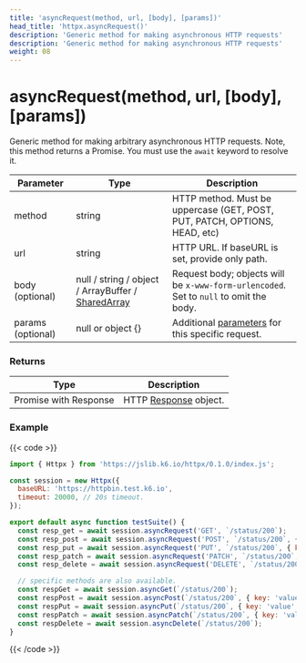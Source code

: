 ```yaml
---
title: 'asyncRequest(method, url, [body], [params])'
head_title: 'httpx.asyncRequest()'
description: 'Generic method for making asynchronous HTTP requests'
description: 'Generic method for making asynchronous HTTP requests'
weight: 08
---
```


# asyncRequest(method, url, [body], [params])

Generic method for making arbitrary asynchronous HTTP requests.
Note, this method returns a Promise. You must use the `await` keyword to resolve it.

| Parameter         | Type                                                                                                                              | Description                                                                                                                |
| ----------------- | --------------------------------------------------------------------------------------------------------------------------------- | -------------------------------------------------------------------------------------------------------------------------- |
| method            | string                                                                                                                            | HTTP method. Must be uppercase (GET, POST, PUT, PATCH, OPTIONS, HEAD, etc)                                                 |
| url               | string                                                                                                                            | HTTP URL. If baseURL is set, provide only path.                                                                            |
| body (optional)   | null / string / object / ArrayBuffer / [SharedArray](https://grafana.com/docs/k6/<K6_VERSION>/javascript-api/k6-data/sharedarray) | Request body; objects will be `x-www-form-urlencoded`. Set to `null` to omit the body.                                     |
| params (optional) | null or object {}                                                                                                                 | Additional [parameters](https://grafana.com/docs/k6/<K6_VERSION>/javascript-api/k6-http/params) for this specific request. |

### Returns

| Type                  | Description                                                                                       |
| --------------------- | ------------------------------------------------------------------------------------------------- |
| Promise with Response | HTTP [Response](https://grafana.com/docs/k6/<K6_VERSION>/javascript-api/k6-http/response) object. |

### Example

{{< code >}}

```javascript
import { Httpx } from 'https://jslib.k6.io/httpx/0.1.0/index.js';

const session = new Httpx({
  baseURL: 'https://httpbin.test.k6.io',
  timeout: 20000, // 20s timeout.
});

export default async function testSuite() {
  const resp_get = await session.asyncRequest('GET', `/status/200`);
  const resp_post = await session.asyncRequest('POST', `/status/200`, { key: 'value' });
  const resp_put = await session.asyncRequest('PUT', `/status/200`, { key: 'value' });
  const resp_patch = await session.asyncRequest('PATCH', `/status/200`, { key: 'value' });
  const resp_delete = await session.asyncRequest('DELETE', `/status/200`);

  // specific methods are also available.
  const respGet = await session.asyncGet(`/status/200`);
  const respPost = await session.asyncPost(`/status/200`, { key: 'value' });
  const respPut = await session.asyncPut(`/status/200`, { key: 'value' });
  const respPatch = await session.asyncPatch(`/status/200`, { key: 'value' });
  const respDelete = await session.asyncDelete(`/status/200`);
}
```

{{< /code >}}
